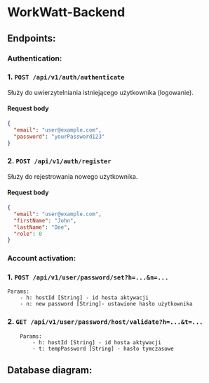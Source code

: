 # WorkWatt-Backend

## Endpoints:

### Authentication:

### 1. `POST /api/v1/auth/authenticate`

Służy do uwierzytelniania istniejącego użytkownika (logowanie).

#### Request body

```json
{
  "email": "user@example.com",
  "password": "yourPassword123"
}
```

### 2. `POST /api/v1/auth/register`

Służy do rejestrowania nowego użytkownika.

#### Request body

```json
{
  "email": "user@example.com",
  "firstName": "John",
  "lastName": "Doe",
  "role": 0
}
```

### Account activation:

### 1. `POST /api/v1/user/password/set?h=...&n=...`

```
Params: 
    - h: hostId [String] - id hosta aktywacji
    - n: new password [String]- ustawione hasło użytkownika
```

### 2. `GET /api/v1/user/password/host/validate?h=...&t=...`

```
    Params:
        - h: hostId [String] - id hosta aktywacji
        - t: tempPassword [String] - hasło tymczasowe 
```

## Database diagram:


